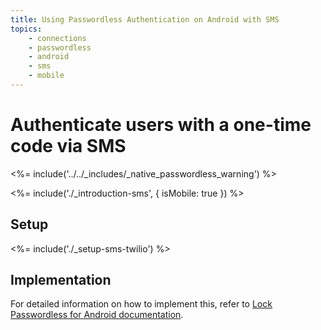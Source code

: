 ```yaml
---
title: Using Passwordless Authentication on Android with SMS
topics:
    - connections
    - passwordless
    - android
    - sms
    - mobile
---
```

# Authenticate users with a one-time code via SMS

<!-- markdownlint-disable -->

<%= include('../../_includes/_native_passwordless_warning') %>

<%= include('./_introduction-sms', { isMobile: true }) %>

## Setup

<%= include('./_setup-sms-twilio') %>

## Implementation

For detailed information on how to implement this, refer to [Lock Passwordless for Android documentation](/libraries/lock-android/passwordless).
